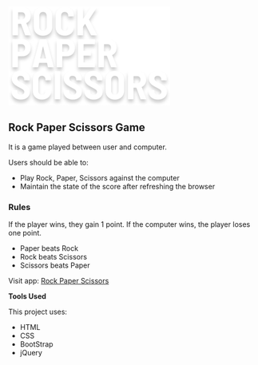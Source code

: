 ![Rock Paper Scissors Game](https://github.com/valencydickson/Rock-Paper-Scissors/blob/main/images/logo.svg)

## Rock Paper Scissors Game

It is a game played between user and computer.

Users should be able to:

- Play Rock, Paper, Scissors against the computer
- Maintain the state of the score after refreshing the browser

### Rules

If the player wins, they gain 1 point. If the computer wins, the player loses one point.

- Paper beats Rock
- Rock beats Scissors
- Scissors beats Paper

Visit app: [Rock Paper Scissors](https://rock-paper-scissors-ten-coral.vercel.app/)

**Tools Used**

This project uses:
- HTML
- CSS
- BootStrap
- jQuery
